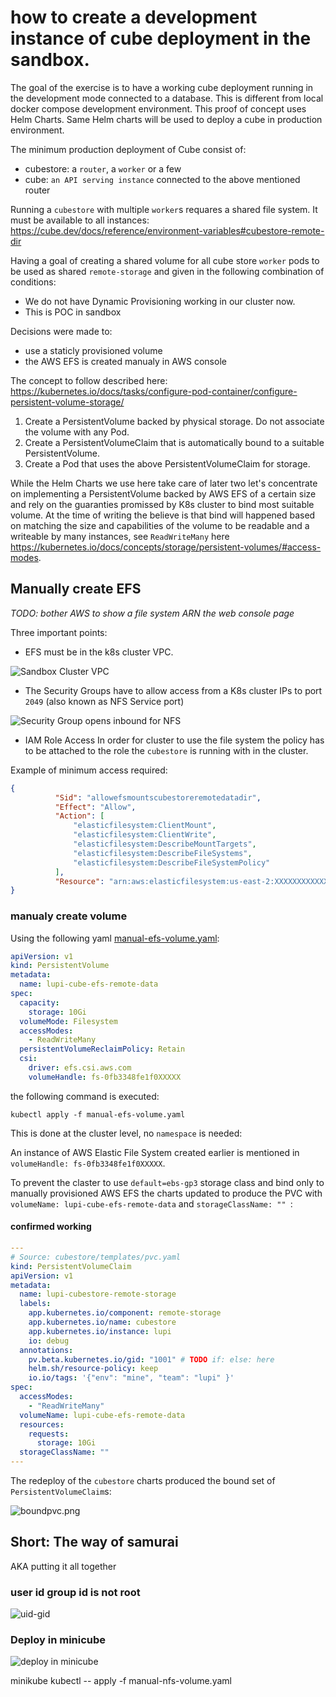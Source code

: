 # how to create a development instance of cube deployment in the sandbox.

The goal of the exercise is to have a working cube deployment running in the development mode connected to a database. This is different from local docker compose development environment. This proof of concept uses Helm Charts. Same Helm charts will be used to deploy a cube in production environment.

The minimum production deployment of Cube consist of:
- cubestore: a `router`, a `worker` or a few
- cube: `an API serving instance` connected to the above mentioned router

Running a `cubestore` with multiple `worker`s requares a shared file system. It must be available to all instances: https://cube.dev/docs/reference/environment-variables#cubestore-remote-dir 

Having a goal of creating a shared volume for all cube store `worker` pods to be used as shared `remote-storage` and given in the following combination of conditions:
  - We do not have Dynamic Provisioning working in our cluster now.
  - This is POC in sandbox

Decisions were made to:
  - use a staticly provisioned volume
  - the AWS EFS is created manualy in AWS console 


The concept to follow described here: https://kubernetes.io/docs/tasks/configure-pod-container/configure-persistent-volume-storage/
  1. Create a PersistentVolume backed by physical storage. Do not associate the volume with any Pod.
  2. Create a PersistentVolumeClaim that is automatically bound to a suitable PersistentVolume.
  3. Create a Pod that uses the above PersistentVolumeClaim for storage.

While the Helm Charts we use here take care of later two let's concentrate on implementing a PersistentVolume backed by AWS EFS of a certain size and rely on the guaranties promissed by K8s cluster to bind most suitable volume. At the time of writing the believe is that bind will happened based on matching the size and capabilities of the volume to be readable and a writeable by many instances, see `ReadWriteMany` here https://kubernetes.io/docs/concepts/storage/persistent-volumes/#access-modes.


## Manually create EFS

_TODO: bother AWS to show a file system ARN  the web console page_

Three important points:

  * EFS must be in the k8s cluster VPC.

  ![Sandbox Cluster VPC](./efs-vpc.png)


  * The Security Groups have to allow access from a K8s cluster IPs to port `2049` 
  (also known as NFS Service port)

  ![Security Group opens inbound for NFS](./sg-inbound.png)



  * IAM Role Access
  In order for cluster to use the file system the policy has to be attached to the role the `cubestore` is running with in the cluster.
  
  Example of minimum access required:
  ```json
{
            "Sid": "allowefsmountscubestoreremotedatadir",
            "Effect": "Allow",
            "Action": [
                "elasticfilesystem:ClientMount",
                "elasticfilesystem:ClientWrite",
                "elasticfilesystem:DescribeMountTargets",
                "elasticfilesystem:DescribeFileSystems",
                "elasticfilesystem:DescribeFileSystemPolicy"
            ],
            "Resource": "arn:aws:elasticfilesystem:us-east-2:XXXXXXXXXXXX:file-system/fs-0xxxxxxxxxxxxxx"
}
  ```

### manualy create volume

Using the following yaml [manual-efs-volume.yaml](./manual-efs-volume.yaml): 

```yaml
apiVersion: v1
kind: PersistentVolume
metadata:
  name: lupi-cube-efs-remote-data
spec:
  capacity:
    storage: 10Gi
  volumeMode: Filesystem
  accessModes:
    - ReadWriteMany
  persistentVolumeReclaimPolicy: Retain
  csi:
    driver: efs.csi.aws.com
    volumeHandle: fs-0fb3348fe1f0XXXXX

```

the following command is executed:

`kubectl apply -f manual-efs-volume.yaml`

This is done at the cluster level, no `namespace` is needed:

An instance of AWS Elastic File System created earlier is mentioned 
in `volumeHandle: fs-0fb3348fe1f0XXXXX`.


To prevent the claster to use `default=ebs-gp3` storage class and bind only to manually provisioned AWS EFS the charts updated to produce the PVC with `volumeName: lupi-cube-efs-remote-data`
and  `storageClassName: "" `:

#### confirmed working

```yaml
---
# Source: cubestore/templates/pvc.yaml
kind: PersistentVolumeClaim
apiVersion: v1
metadata:
  name: lupi-cubestore-remote-storage
  labels:
    app.kubernetes.io/component: remote-storage
    app.kubernetes.io/name: cubestore
    app.kubernetes.io/instance: lupi
    io: debug
  annotations:
    pv.beta.kubernetes.io/gid: "1001" # TODO if: else: here
    helm.sh/resource-policy: keep
    io.io/tags: '{"env": "mine", "team": "lupi" }'
spec:
  accessModes:
    - "ReadWriteMany"
  volumeName: lupi-cube-efs-remote-data
  resources:
    requests:
      storage: 10Gi
  storageClassName: ""
---
```

The redeploy of the `cubestore` charts produced the bound set of `PersistentVolumeClaim`s:


![boundpvc.png](./boundpvc.png)


## Short: The way of samurai 

AKA putting it all together

### user id group id is not root

![uid-gid](./uid-gid-confirmed.png)


### Deploy in minicube

![deploy in minicube](./take-off.png)

minikube kubectl -- apply -f manual-nfs-volume.yaml

